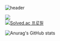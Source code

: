 ![header](https://capsule-render.vercel.app/api?type=wave&color=gradient&height=400&section=header&text=INFORMATION&fontSize=60)

<img src="https://img.shields.io/badge/React-61DAFB?style=flat&logo=React&logoColor=white"/><br/>
[![Solved.ac
프로필](http://mazassumnida.wtf/api/v2/generate_badge?boj=karma2)](https://solved.ac/karma2)

![Anurag's GitHub stats](https://github-readme-stats.vercel.app/api?username=karma244&hide=contribs,prs)
